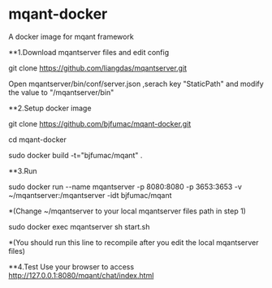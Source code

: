 # mqant-docker
A docker image for mqant framework

**1.Download mqantserver files and edit config

git clone https://github.com/liangdas/mqantserver.git

Open mqantserver/bin/conf/server.json ,serach key "StaticPath" and modify the value to "/mqantserver/bin"


**2.Setup docker image

git clone https://github.com/bjfumac/mqant-docker.git

cd mqant-docker

sudo docker build -t="bjfumac/mqant" .


**3.Run

sudo docker run --name mqantserver -p 8080:8080 -p 3653:3653 -v ~/mqantserver:/mqantserver -idt bjfumac/mqant

*(Change ~/mqantserver to your local mqantserver files path in step 1)

sudo docker exec mqantserver sh start.sh

*(You should run this line to recompile after you edit the local mqantserver files)

**4.Test
Use your browser to access http://127.0.0.1:8080/mqant/chat/index.html

